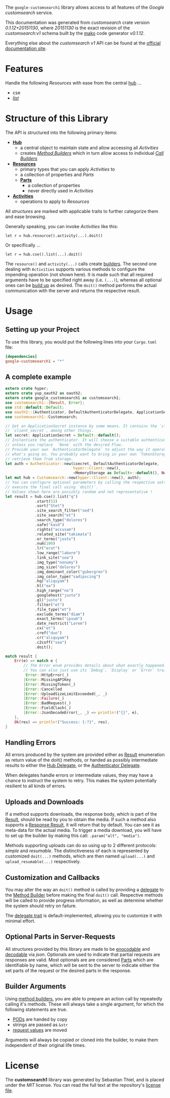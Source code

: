 <!---
DO NOT EDIT !
This file was generated automatically from 'src/mako/api/README.md.mako'
DO NOT EDIT !
-->
The `google-customsearch1` library allows access to all features of the *Google customsearch* service.

This documentation was generated from *customsearch* crate version *0.1.12+20151130*, where *20151130* is the exact revision of the *customsearch:v1* schema built by the [mako](http://www.makotemplates.org/) code generator *v0.1.12*.

Everything else about the *customsearch* *v1* API can be found at the
[official documentation site](https://developers.google.com/custom-search/v1/using_rest).
# Features

Handle the following *Resources* with ease from the central [hub](http://byron.github.io/google-apis-rs/google_customsearch1/struct.Customsearch.html) ... 

* cse
 * [*list*](http://byron.github.io/google-apis-rs/google_customsearch1/struct.CseListCall.html)




# Structure of this Library

The API is structured into the following primary items:

* **[Hub](http://byron.github.io/google-apis-rs/google_customsearch1/struct.Customsearch.html)**
    * a central object to maintain state and allow accessing all *Activities*
    * creates [*Method Builders*](http://byron.github.io/google-apis-rs/google_customsearch1/trait.MethodsBuilder.html) which in turn
      allow access to individual [*Call Builders*](http://byron.github.io/google-apis-rs/google_customsearch1/trait.CallBuilder.html)
* **[Resources](http://byron.github.io/google-apis-rs/google_customsearch1/trait.Resource.html)**
    * primary types that you can apply *Activities* to
    * a collection of properties and *Parts*
    * **[Parts](http://byron.github.io/google-apis-rs/google_customsearch1/trait.Part.html)**
        * a collection of properties
        * never directly used in *Activities*
* **[Activities](http://byron.github.io/google-apis-rs/google_customsearch1/trait.CallBuilder.html)**
    * operations to apply to *Resources*

All *structures* are marked with applicable traits to further categorize them and ease browsing.

Generally speaking, you can invoke *Activities* like this:

```Rust,ignore
let r = hub.resource().activity(...).doit()
```

Or specifically ...

```ignore
let r = hub.cse().list(...).doit()
```

The `resource()` and `activity(...)` calls create [builders][builder-pattern]. The second one dealing with `Activities` 
supports various methods to configure the impending operation (not shown here). It is made such that all required arguments have to be 
specified right away (i.e. `(...)`), whereas all optional ones can be [build up][builder-pattern] as desired.
The `doit()` method performs the actual communication with the server and returns the respective result.

# Usage

## Setting up your Project

To use this library, you would put the following lines into your `Cargo.toml` file:

```toml
[dependencies]
google-customsearch1 = "*"
```

## A complete example

```Rust
extern crate hyper;
extern crate yup_oauth2 as oauth2;
extern crate google_customsearch1 as customsearch1;
use customsearch1::{Result, Error};
use std::default::Default;
use oauth2::{Authenticator, DefaultAuthenticatorDelegate, ApplicationSecret, MemoryStorage};
use customsearch1::Customsearch;

// Get an ApplicationSecret instance by some means. It contains the `client_id` and 
// `client_secret`, among other things.
let secret: ApplicationSecret = Default::default();
// Instantiate the authenticator. It will choose a suitable authentication flow for you, 
// unless you replace  `None` with the desired Flow.
// Provide your own `AuthenticatorDelegate` to adjust the way it operates and get feedback about 
// what's going on. You probably want to bring in your own `TokenStorage` to persist tokens and
// retrieve them from storage.
let auth = Authenticator::new(&secret, DefaultAuthenticatorDelegate,
                              hyper::Client::new(),
                              <MemoryStorage as Default>::default(), None);
let mut hub = Customsearch::new(hyper::Client::new(), auth);
// You can configure optional parameters by calling the respective setters at will, and
// execute the final call using `doit()`.
// Values shown here are possibly random and not representative !
let result = hub.cse().list("q")
             .start(53)
             .sort("Stet")
             .site_search_filter("sed")
             .site_search("et")
             .search_type("dolores")
             .safe("kasd")
             .rights("accusam")
             .related_site("takimata")
             .or_terms("justo")
             .num(100)
             .lr("erat")
             .low_range("labore")
             .link_site("sea")
             .img_type("nonumy")
             .img_size("dolores")
             .img_dominant_color("gubergren")
             .img_color_type("sadipscing")
             .hq("aliquyam")
             .hl("ea")
             .high_range("no")
             .googlehost("justo")
             .gl("justo")
             .filter("et")
             .file_type("et")
             .exclude_terms("diam")
             .exact_terms("ipsum")
             .date_restrict("Lorem")
             .cx("et")
             .cref("duo")
             .cr("aliquyam")
             .c2coff("sea")
             .doit();

match result {
    Err(e) => match e {
        // The Error enum provides details about what exactly happened.
        // You can also just use its `Debug`, `Display` or `Error` traits
         Error::HttpError(_)
        |Error::MissingAPIKey
        |Error::MissingToken(_)
        |Error::Cancelled
        |Error::UploadSizeLimitExceeded(_, _)
        |Error::Failure(_)
        |Error::BadRequest(_)
        |Error::FieldClash(_)
        |Error::JsonDecodeError(_, _) => println!("{}", e),
    },
    Ok(res) => println!("Success: {:?}", res),
}

```
## Handling Errors

All errors produced by the system are provided either as [Result](http://byron.github.io/google-apis-rs/google_customsearch1/enum.Result.html) enumeration as return value of 
the doit() methods, or handed as possibly intermediate results to either the 
[Hub Delegate](http://byron.github.io/google-apis-rs/google_customsearch1/trait.Delegate.html), or the [Authenticator Delegate](http://byron.github.io/google-apis-rs/google_customsearch1/../yup-oauth2/trait.AuthenticatorDelegate.html).

When delegates handle errors or intermediate values, they may have a chance to instruct the system to retry. This 
makes the system potentially resilient to all kinds of errors.

## Uploads and Downloads
If a method supports downloads, the response body, which is part of the [Result](http://byron.github.io/google-apis-rs/google_customsearch1/enum.Result.html), should be
read by you to obtain the media.
If such a method also supports a [Response Result](http://byron.github.io/google-apis-rs/google_customsearch1/trait.ResponseResult.html), it will return that by default.
You can see it as meta-data for the actual media. To trigger a media download, you will have to set up the builder by making
this call: `.param("alt", "media")`.

Methods supporting uploads can do so using up to 2 different protocols: 
*simple* and *resumable*. The distinctiveness of each is represented by customized 
`doit(...)` methods, which are then named `upload(...)` and `upload_resumable(...)` respectively.

## Customization and Callbacks

You may alter the way an `doit()` method is called by providing a [delegate](http://byron.github.io/google-apis-rs/google_customsearch1/trait.Delegate.html) to the 
[Method Builder](http://byron.github.io/google-apis-rs/google_customsearch1/trait.CallBuilder.html) before making the final `doit()` call. 
Respective methods will be called to provide progress information, as well as determine whether the system should 
retry on failure.

The [delegate trait](http://byron.github.io/google-apis-rs/google_customsearch1/trait.Delegate.html) is default-implemented, allowing you to customize it with minimal effort.

## Optional Parts in Server-Requests

All structures provided by this library are made to be [enocodable](http://byron.github.io/google-apis-rs/google_customsearch1/trait.RequestValue.html) and 
[decodable](http://byron.github.io/google-apis-rs/google_customsearch1/trait.ResponseResult.html) via *json*. Optionals are used to indicate that partial requests are responses 
are valid.
Most optionals are are considered [Parts](http://byron.github.io/google-apis-rs/google_customsearch1/trait.Part.html) which are identifiable by name, which will be sent to 
the server to indicate either the set parts of the request or the desired parts in the response.

## Builder Arguments

Using [method builders](http://byron.github.io/google-apis-rs/google_customsearch1/trait.CallBuilder.html), you are able to prepare an action call by repeatedly calling it's methods.
These will always take a single argument, for which the following statements are true.

* [PODs][wiki-pod] are handed by copy
* strings are passed as `&str`
* [request values](http://byron.github.io/google-apis-rs/google_customsearch1/trait.RequestValue.html) are moved

Arguments will always be copied or cloned into the builder, to make them independent of their original life times.

[wiki-pod]: http://en.wikipedia.org/wiki/Plain_old_data_structure
[builder-pattern]: http://en.wikipedia.org/wiki/Builder_pattern
[google-go-api]: https://github.com/google/google-api-go-client

# License
The **customsearch1** library was generated by Sebastian Thiel, and is placed 
under the *MIT* license.
You can read the full text at the repository's [license file][repo-license].

[repo-license]: https://github.com/Byron/google-apis-rs/LICENSE.md
